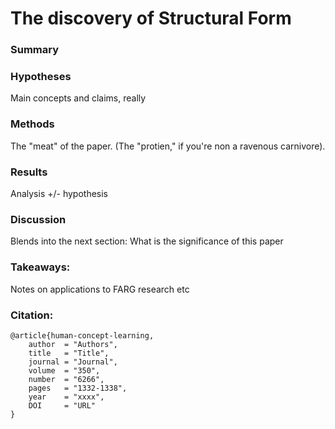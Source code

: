 # The discovery of Structural Form

### Summary

### Hypotheses

Main concepts and claims, really

### Methods 

The "meat" of the paper. (The "protien," if you're non a ravenous carnivore).

### Results

Analysis +/- hypothesis

### Discussion

Blends into the next section: What is the significance of this paper

### Takeaways:

Notes on applications to FARG research etc

### Citation:

```
@article{human-concept-learning,
    author  = "Authors",
    title   = "Title",
    journal = "Journal",
    volume  = "350",
    number  = "6266",
    pages   = "1332-1338",
    year    = "xxxx",
    DOI     = "URL"
}
```
